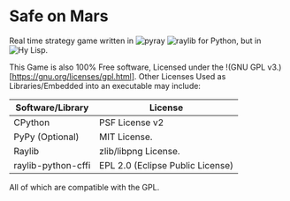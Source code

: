 # Safe on Mars

Real time strategy game written in ![`pyray`](https://pypi.org/project/raylib) ![`raylib`](https://raylib.com/) for Python, but in ![Hy Lisp.](https://hylang.org/)

This Game is also 100% Free software, Licensed under the !(GNU GPL v3.)[https://gnu.org/licenses/gpl.html]. Other Licenses Used as Libraries/Embedded into an executable may include:

|**Software/Library**  |**License**                     |
|----------------------|--------------------------------|
|CPython               |PSF License v2                  |
|PyPy (Optional)       |MIT License.                    |
|Raylib                |zlib/libpng License.            |
|raylib-python-cffi    |EPL 2.0 (Eclipse Public License)|

All of which are compatible with the GPL.

